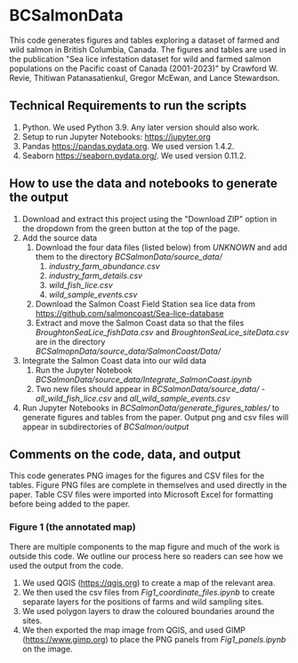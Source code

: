 # BCSalmonData
This code generates figures and tables exploring a dataset of farmed and wild salmon in British Columbia, Canada. The 
figures and tables are used in the publication "Sea lice infestation dataset for wild and farmed salmon populations on 
the Pacific coast of Canada (2001-2023)" by Crawford W. Revie, Thitiwan Patanasatienkul, Gregor McEwan, and Lance 
Stewardson.

## Technical Requirements to run the scripts
1. Python. We used Python 3.9. Any later version should also work.
2. Setup to run Jupyter Notebooks: https://jupyter.org
3. Pandas https://pandas.pydata.org. We used version 1.4.2.
4. Seaborn https://seaborn.pydata.org/. We used version 0.11.2.

## How to use the data and notebooks to generate the output
1. Download and extract this project using the "Download ZIP" option in the dropdown from the green button at the top 
of the page.
2. Add the source data 
   1. Download the four data files (listed below) from *UNKNOWN* and add them to the directory 
   *BCSalmonData/source_data/* 
      1. *industry_farm_abundance.csv*
      2. *industry_farm_details.csv*
      3. *wild_fish_lice.csv*
      4. *wild_sample_events.csv*
   3. Download the Salmon Coast Field Station sea lice data from https://github.com/salmoncoast/Sea-lice-database
   4. Extract and move the Salmon Coast data so that the files *BroughtonSeaLice_fishData.csv* and 
   *BroughtonSeaLice_siteData.csv* are in the directory *BCSalmopnData/source_data/SalmonCoast/Data/*
3. Integrate the Salmon Coast data into our wild data
   1. Run the Jupyter Notebook *BCSalmonData/source_data/Integrate_SalmonCoast.ipynb*
   2. Two new files should appear in *BCSalmonData/source_data/* - *all_wild_fish_lice.csv* and 
   *all_wild_sample_events.csv*
4. Run Jupyter Notebooks in *BCSalmonData/generate_figures_tables/* to generate figures and tables from the paper. 
Output png and csv files will appear in subdirectories of *BCSalmon/output*

## Comments on the code, data, and output

This code generates PNG images for the figures and CSV files for the tables. Figure PNG files are complete in themselves
and used directly in the paper. Table CSV files were imported into Microsoft Excel for formatting before being added to 
the paper.

### Figure 1 (the annotated map)
There are multiple components to the map figure and much of the work is outside this code. We outline our process here
so readers can see how we used the output from the code.
1. We used QGIS (https://qgis.org) to create a map of the relevant area.
2. We then used the csv files from *Fig1_coordinate_files.ipynb* to create separate layers for the positions of farms
and wild sampling sites.
3. We used polygon layers to draw the coloured boundaries around the sites.
4. We then exported the map image from QGIS, and used GIMP (https://www.gimp.org) to place the PNG panels from 
*Fig1_panels.ipynb* on the image.
